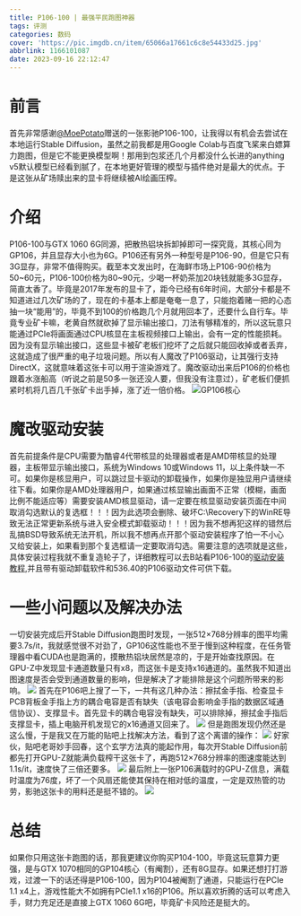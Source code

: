 ```yaml
---
title: P106-100 | 最强平民跑图神器
tags: 评测
categories: 数码
cover: 'https://pic.imgdb.cn/item/65066a17661c6c8e54433d25.jpg'
abbrlink: 1166101087
date: 2023-09-16 22:12:47
---
```

# 前言
首先非常感谢[@MoePotato](https://twitter.com/cnr0002)赠送的一张影驰P106-100，让我得以有机会去尝试在本地运行Stable Diffusion，虽然之前我都是用Google Colab与百度飞桨来白嫖算力跑图，但是它不能更换模型啊！那用到包浆还几个月都没什么长进的anything v5默认模型已经看到腻了，在本地更好管理的模型与插件绝对是最大的优点。于是这张从矿场赎出来的显卡将继续被AI绘画压榨。

# 介绍
P106-100与GTX 1060 6G同源，把散热铝块拆卸掉即可一探究竟，其核心同为GP106，并且显存大小也为6G。P106还有另外一种型号是P106-90，但是它只有3G显存，非常不值得购买。截至本文发出时，在海鲜市场上P106-90价格为50~60元，P106-100价格为80~90元，少喝一杯奶茶加20块钱就能多3G显存，简直太香了。毕竟是2017年发布的显卡了，距今已经有6年时间，大部分卡都是不知道进过几次矿场的了，现在的卡基本上都是奄奄一息了，只能抱着赌一把的心态抽一块“能用”的，毕竟不到100的价格跑几个月就用回本了，还要什么自行车。毕竟专业矿卡嘛，老黄自然就砍掉了显示输出接口，刀法有够精准的，所以这玩意只能通过PCIe将画面通过CPU核显在主板视频接口上输出，会有一定的性能损耗。因为没有显示输出接口，这些显卡被矿老板们挖坏了之后就只能回收掉或者丢弃，这就造成了很严重的电子垃圾问题。所以有人魔改了P106驱动，让其强行支持DirectX，这就意味着这张卡可以用于渲染游戏了。魔改驱动出来后P106的价格也跟着水涨船高（听说之前是50多一张还没人要，但我没有注意过），矿老板们便抓紧时机将几百几千张矿卡出手掉，涨了近一倍价格。
![GP106核心](https://pic.imgdb.cn/item/65066a16661c6c8e54433d10.jpg)

# 魔改驱动安装
首先前提条件是CPU需要为酷睿4代带核显的处理器或者是AMD带核显的处理器，主板带显示输出接口，系统为Windows 10或Windows 11，以上条件缺一不可。如果你是核显用户，可以跳过显卡驱动的卸载操作，如果你是独显用户请继续往下看。如果你是AMD处理器用户，如果通过核显输出画面不正常（模糊，画面比例不能适应等）需要安装AMD核显驱动，请一定要在核显驱动安装页面在中间取消勾选默认的复选框！！！因为此选项会删除、破坏C:\Recovery下的WinRE导致无法正常更新系统与进入安全模式卸载驱动！！！因为我不想再犯这样的错然后乱搞BSD导致系统无法开机，所以我不想再点开那个驱动安装程序了怕一不小心又给安装上，如果看到那个复选框请一定要取消勾选。需要注意的选项就是这些，具体安装过程我就不重复造轮子了，详细教程可以去B站看P106-100的[驱动安装教程](https://www.bilibili.com/video/BV1ZN411b7rQ/?spm_id_from=333.337.search-card.all.click&vd_source=0429dcf8db3ccdbe5fbe291617eb6b2a),并且带有驱动卸载软件和536.40的P106驱动文件可供下载。

# 一些小问题以及解决办法
一切安装完成后开Stable Diffusion跑图时发现，一张512×768分辨率的图平均需要3.7s/it，我就感觉很不对劲了，GP106这性能也不至于慢到这种程度，在任务管理器中看CUDA也是跑满的，摸散热铝块居然是凉的，于是开始查找原因。在GPU-Z中发现显卡通道数量只有x8，而这张卡是支持x16通道的。虽然我不知道出图速度是否会受到通道数量的影响，但是解决了才能排除是这个问题所带来的影响。
![](https://pic.imgdb.cn/item/65066c09661c6c8e5443cbec.jpg)
首先在P106吧上搜了一下，一共有这几种办法：擦拭金手指、检查显卡PCB背板金手指上方的耦合电容是否有缺失（该电容会影响金手指的数据区域通信协议）、支撑显卡。首先显卡的耦合电容没有缺失，可以排除掉，擦拭金手指后支撑显卡，插上电脑开机发现它的x16通道又回来了。
![](https://pic.imgdb.cn/item/65066e81661c6c8e54449b5b.jpg)
但是跑图发现仍然还是这么慢，于是我又在万能的贴吧上找解决方法，看到了这个离谱的操作：
![](https://pic.imgdb.cn/item/65066e53661c6c8e54449432.png)
好家伙，贴吧老哥妙手回春，这个玄学方法真的能起作用，每次开Stable Diffusion前都先打开GPU-Z就能满负载榨干这张卡了，再跑512×768分辨率的图速度能达到1.1s/it，速度快了三倍还要多。
![](https://pic.imgdb.cn/item/65066f1e661c6c8e5444ea75.jpg)
最后附上一张P106满载时的GPU-Z信息，满载时温度为76度，坏了一个风扇还能使其保持在相对低的温度，一定是双热管的功劳，影驰这张卡的用料还是挺不错的。
![](https://pic.imgdb.cn/item/65066f1e661c6c8e5444ea69.jpg)

# 总结
如果你只用这张卡跑图的话，那我更建议你购买P104-100，毕竟这玩意算力更强，是与GTX 1070相同的GP104核心（有阉割），还有8G显存。如果还想打打游戏，过渡一下的话还得是P106-100，因为P104被阉割了通道，只能运行在PCIe 1.1 x4上，游戏性能大不如拥有PCIe1.1 x16的P106。所以喜欢折腾的话可以考虑入手，财力充足还是直接上GTX 1060 6G吧，毕竟矿卡风险还是挺大的。